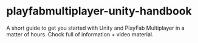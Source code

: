 # playfabmultiplayer-unity-handbook
A short guide to get you started with Unity and PlayFab Multiplayer in a matter of hours. Chock full of information + video material.
